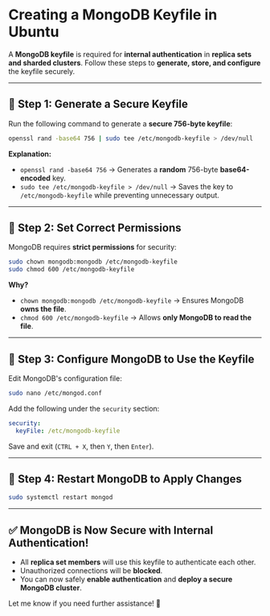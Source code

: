 # Creating a MongoDB Keyfile in Ubuntu

A **MongoDB keyfile** is required for **internal authentication** in **replica sets and sharded clusters**. Follow these steps to **generate, store, and configure** the keyfile securely.

---

## **📌 Step 1: Generate a Secure Keyfile**
Run the following command to generate a **secure 756-byte keyfile**:
```bash
openssl rand -base64 756 | sudo tee /etc/mongodb-keyfile > /dev/null
```
**Explanation:**
- `openssl rand -base64 756` → Generates a **random** 756-byte **base64-encoded** key.
- `sudo tee /etc/mongodb-keyfile > /dev/null` → Saves the key to `/etc/mongodb-keyfile` while preventing unnecessary output.

---

## **📌 Step 2: Set Correct Permissions**
MongoDB requires **strict permissions** for security:
```bash
sudo chown mongodb:mongodb /etc/mongodb-keyfile
sudo chmod 600 /etc/mongodb-keyfile
```
**Why?**
- `chown mongodb:mongodb /etc/mongodb-keyfile` → Ensures MongoDB **owns the file**.
- `chmod 600 /etc/mongodb-keyfile` → Allows **only MongoDB to read the file**.

---

## **📌 Step 3: Configure MongoDB to Use the Keyfile**
Edit MongoDB's configuration file:
```bash
sudo nano /etc/mongod.conf
```
Add the following under the `security` section:
```yaml
security:
  keyFile: /etc/mongodb-keyfile
```
Save and exit (`CTRL + X`, then `Y`, then `Enter`).

---

## **📌 Step 4: Restart MongoDB to Apply Changes**
```bash
sudo systemctl restart mongod
```

---

## **✅ MongoDB is Now Secure with Internal Authentication!**
- All **replica set members** will use this keyfile to authenticate each other.
- Unauthorized connections will be **blocked**.
- You can now safely **enable authentication** and **deploy a secure MongoDB cluster**.

Let me know if you need further assistance! 🚀